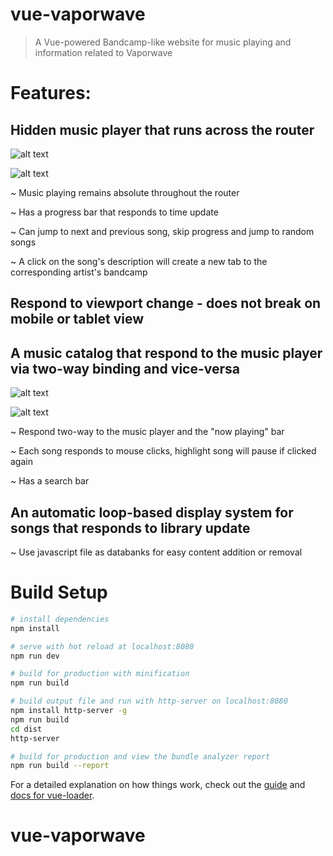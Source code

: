 # vue-vaporwave

> A Vue-powered Bandcamp-like website for music playing and information related to Vaporwave

# Features:

## Hidden music player that runs across the router

![alt text](https://raw.githubusercontent.com/phiboi/vue-vaporwave/master/git/001.jpg)

![alt text](https://raw.githubusercontent.com/phiboi/vue-vaporwave/master/git/002.jpg)

~ Music playing remains absolute throughout the router

~ Has a progress bar that responds to time update

~ Can jump to next and previous song, skip progress and jump to random songs

~ A click on the song's description will create a new tab to the corresponding artist's bandcamp

## Respond to viewport change - does not break on mobile or tablet view

## A music catalog that respond to the music player via two-way binding and vice-versa

![alt text](https://raw.githubusercontent.com/phiboi/vue-vaporwave/master/git/005.jpg)

![alt text](https://raw.githubusercontent.com/phiboi/vue-vaporwave/master/git/006.jpg)

~ Respond two-way to the music player and the "now playing" bar

~ Each song responds to mouse clicks, highlight song will pause if clicked again

~ Has a search bar

## An automatic loop-based display system for songs that responds to library update

~ Use javascript file as databanks for easy content addition or removal

# Build Setup

``` bash
# install dependencies
npm install

# serve with hot reload at localhost:8080
npm run dev

# build for production with minification
npm run build

# build output file and run with http-server on localhost:8080
npm install http-server -g
npm run build
cd dist
http-server

# build for production and view the bundle analyzer report
npm run build --report
```

For a detailed explanation on how things work, check out the [guide](http://vuejs-templates.github.io/webpack/) and [docs for vue-loader](http://vuejs.github.io/vue-loader).
# vue-vaporwave
